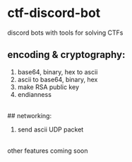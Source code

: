 # ctf-discord-bot
discord bots with tools for solving CTFs <br>
## encoding & cryptography: <br>
<ol>
  <li>base64, binary, hex to ascii</li>
  <li>ascii to base64, binary, hex</li>
  <li>make RSA public key</li>
  <li>endianness</li>
</ol> <br>
## networking: <br>
<ol>
  <li>send ascii UDP packet</li>
</ol> <br>
other features coming soon
